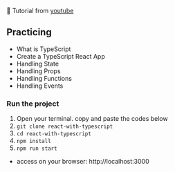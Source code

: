 :running: Tutorial from [youtube](https://youtu.be/jrKcJxF0lAU)

## Practicing
- What is TypeScript
- Create a TypeScript React App
- Handling State
- Handling Props
- Handling Functions
- Handling Events

### Run the project

1. Open your terminal. copy and paste the codes below
2. `git clone react-with-typescript`
3. `cd react-with-typescript`
4. `npm install`
5. `npm run start`

- access on your browser: http://localhost:3000